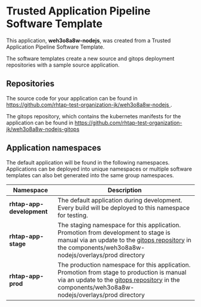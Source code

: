 # Trusted Application Pipeline Software Template

This application, **weh3o8a8w-nodejs**, was created from a Trusted Application Pipeline Software Template.

The software templates create a new source and gitops deployment repositories with a sample source application. 

## Repositories

The source code for your application can be found in [https://github.com/rhtap-test-organization-jk/weh3o8a8w-nodejs ](https://github.com/rhtap-test-organization-jk/weh3o8a8w-nodejs ).
 
The gitops repository, which contains the kubernetes manifests for the application can be found in 
[https://github.com/rhtap-test-organization-jk/weh3o8a8w-nodejs-gitops ](https://github.com/rhtap-test-organization-jk/weh3o8a8w-nodejs-gitops ) 

## Application namespaces 

The default application will be found in the following namespaces. Applications can be deployed into unique namespaces or multiple software templates can also bet generated into the same group namespaces.  

|  Namespace   |  Description   |  
| -------- | -------- |   
| **rhtap-app-development** | The default application during development. Every build will be deployed to this namespace for testing. | 
| **rhtap-app-stage** | The staging namespace for this application. Promotion from development to stage is manual via an update to the [gitops repository](https://github.com/rhtap-test-organization-jk/weh3o8a8w-nodejs-gitops ) in the components/weh3o8a8w-nodejs/overlays/prod directory |  
| **rhtap-app-prod** | The production namespace for this application. Promotion from stage to production is manual via an update to the [gitops repository](https://github.com/rhtap-test-organization-jk/weh3o8a8w-nodejs-gitops ) in the components/weh3o8a8w-nodejs/overlays/prod directory | 